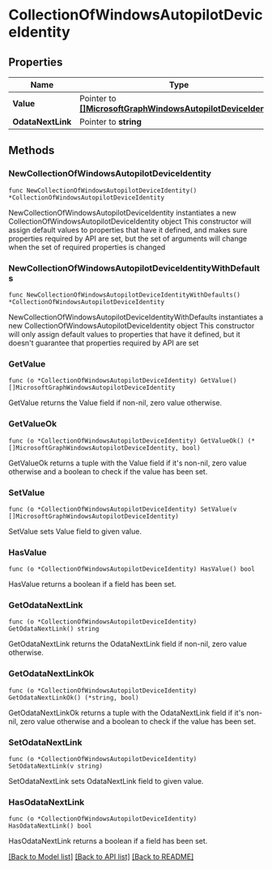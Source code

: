 # CollectionOfWindowsAutopilotDeviceIdentity

## Properties

Name | Type | Description | Notes
------------ | ------------- | ------------- | -------------
**Value** | Pointer to [**[]MicrosoftGraphWindowsAutopilotDeviceIdentity**](MicrosoftGraphWindowsAutopilotDeviceIdentity.md) |  | [optional] 
**OdataNextLink** | Pointer to **string** |  | [optional] 

## Methods

### NewCollectionOfWindowsAutopilotDeviceIdentity

`func NewCollectionOfWindowsAutopilotDeviceIdentity() *CollectionOfWindowsAutopilotDeviceIdentity`

NewCollectionOfWindowsAutopilotDeviceIdentity instantiates a new CollectionOfWindowsAutopilotDeviceIdentity object
This constructor will assign default values to properties that have it defined,
and makes sure properties required by API are set, but the set of arguments
will change when the set of required properties is changed

### NewCollectionOfWindowsAutopilotDeviceIdentityWithDefaults

`func NewCollectionOfWindowsAutopilotDeviceIdentityWithDefaults() *CollectionOfWindowsAutopilotDeviceIdentity`

NewCollectionOfWindowsAutopilotDeviceIdentityWithDefaults instantiates a new CollectionOfWindowsAutopilotDeviceIdentity object
This constructor will only assign default values to properties that have it defined,
but it doesn't guarantee that properties required by API are set

### GetValue

`func (o *CollectionOfWindowsAutopilotDeviceIdentity) GetValue() []MicrosoftGraphWindowsAutopilotDeviceIdentity`

GetValue returns the Value field if non-nil, zero value otherwise.

### GetValueOk

`func (o *CollectionOfWindowsAutopilotDeviceIdentity) GetValueOk() (*[]MicrosoftGraphWindowsAutopilotDeviceIdentity, bool)`

GetValueOk returns a tuple with the Value field if it's non-nil, zero value otherwise
and a boolean to check if the value has been set.

### SetValue

`func (o *CollectionOfWindowsAutopilotDeviceIdentity) SetValue(v []MicrosoftGraphWindowsAutopilotDeviceIdentity)`

SetValue sets Value field to given value.

### HasValue

`func (o *CollectionOfWindowsAutopilotDeviceIdentity) HasValue() bool`

HasValue returns a boolean if a field has been set.

### GetOdataNextLink

`func (o *CollectionOfWindowsAutopilotDeviceIdentity) GetOdataNextLink() string`

GetOdataNextLink returns the OdataNextLink field if non-nil, zero value otherwise.

### GetOdataNextLinkOk

`func (o *CollectionOfWindowsAutopilotDeviceIdentity) GetOdataNextLinkOk() (*string, bool)`

GetOdataNextLinkOk returns a tuple with the OdataNextLink field if it's non-nil, zero value otherwise
and a boolean to check if the value has been set.

### SetOdataNextLink

`func (o *CollectionOfWindowsAutopilotDeviceIdentity) SetOdataNextLink(v string)`

SetOdataNextLink sets OdataNextLink field to given value.

### HasOdataNextLink

`func (o *CollectionOfWindowsAutopilotDeviceIdentity) HasOdataNextLink() bool`

HasOdataNextLink returns a boolean if a field has been set.


[[Back to Model list]](../README.md#documentation-for-models) [[Back to API list]](../README.md#documentation-for-api-endpoints) [[Back to README]](../README.md)


